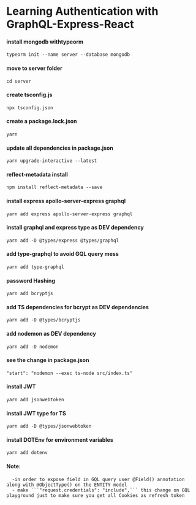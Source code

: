 # Learning Authentication  with GraphQL-Express-React

#### install mongodb withtypeorm
```typeorm init --name server --database mongodb```

#### move to server folder
```cd server```

#### create tsconfig.js
```npx tsconfig.json```

#### create a package.lock.json
```yarn```

#### update all dependencies in package.json
```yarn upgrade-interactive --latest```

#### reflect-metadata install
```npm install reflect-metadata --save```

#### install express apollo-server-express graphql
```yarn add express apollo-server-express graphql```

#### install graphql and express type as DEV dependency
```yarn add -D @types/express @types/graphql``` 

#### add type-graphql to avoid GQL query mess
```yarn add type-graphql```

#### password Hashing 
```yarn add bcryptjs```

#### add TS dependencies for bcrypt as DEV dependencies
```yarn add -D @types/bcryptjs```

#### add nodemon as DEV dependency
```yarn add -D nodemon```

#### see the change in package.json
```"start": "nodemon --exec ts-node src/index.ts"```

#### install JWT
```yarn add jsonwebtoken```

#### install JWT type for TS
```yarn add -D @types/jsonwebtoken```

#### install DOTEnv for environment variables
```yarn add dotenv```


#### Note:
      -in order to expose field in GQL query user @Field() annotation along with @ObjectType() on the ENTITY model
      - make ```"request.credentials": "include",``` this change on GQL playground just to make sure you get all Cookies as refresh token




